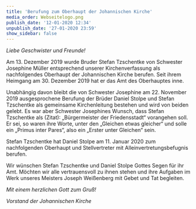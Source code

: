 ```yaml
---
title: 'Berufung zum Oberhaupt der Johannischen Kirche'
media_order: Webseitelogo.png
publish_date: '12-01-2020 12:34'
unpublish_date: '27-01-2020 23:59'
show_sidebar: false
---
```


_Liebe Geschwister und Freunde!_

Am 13. Dezember 2019 wurde Bruder Stefan Tzschentke von
Schwester Josephine Müller entsprechend unserer Kirchenverfassung
als nachfolgendes Oberhaupt der Johannischen Kirche berufen. Seit
ihrem Heimgang am 30. Dezember 2019 hat er das Amt des Oberhauptes
inne.

Unabhängig davon bleibt die von Schwester Josephine am 22. November
2019 ausgesprochene Berufung der Brüder Daniel Stolpe
und Stefan Tzschentke als gemeinsame Kirchenleitung bestehen und
wird von beiden gelebt. Es war aber Schwester Josephines Wunsch,
dass Stefan Tzschentke als (Zitat): „Bürgermeister der Friedensstadt“
vorangehen soll. Er sei, so waren ihre Worte, unter den „Gleichen
etwas gleicher“ und solle ein „Primus inter Pares“, also ein „Erster
unter Gleichen“ sein.

Stefan Tzschentke hat Daniel Stolpe am 11. Januar 2020 zum nachfolgenden
Oberhaupt und Stellvertreter mit Alleinvertretungsbefugnis
berufen.

Wir wünschen Stefan Tzschentke und Daniel Stolpe Gottes Segen für
ihr Amt. Möchten wir alle vertrauensvoll zu ihnen stehen und ihre
Aufgaben im Werk unseres Meisters Joseph Weißenberg mit Gebet
und Tat begleiten.

_Mit einem herzlichen Gott zum Gruß!_

_Vorstand der Johannischen Kirche_